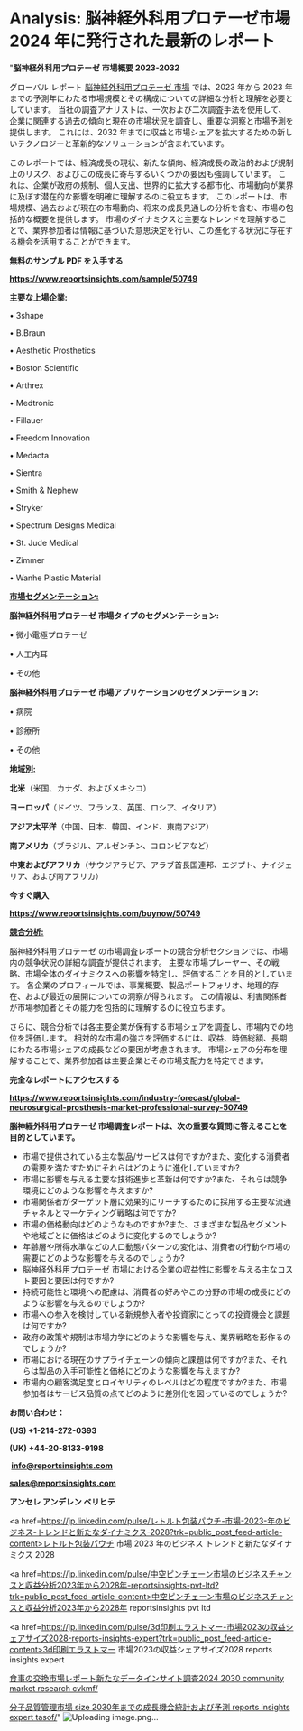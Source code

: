 # Analysis: 脳神経外科用プロテーゼ市場 2024 年に発行された最新のレポート

"<strong>脳神経外科用プロテーゼ 市場概要 2023-2032</strong>

グローバル レポート <a href=https://www.reportsinsights.com/sample/50749>脳神経外科用プロテーゼ 市場</a> では、2023 年から 2023 年までの予測年にわたる市場規模とその構成についての詳細な分析と理解を必要としています。 当社の調査アナリストは、一次および二次調査手法を使用して、企業に関連する過去の傾向と現在の市場状況を調査し、重要な洞察と市場予測を提供します。 これには、2032 年までに収益と市場シェアを拡大​​するための新しいテクノロジーと革新的なソリューションが含まれています。

このレポートでは、経済成長の現状、新たな傾向、経済成長の政治的および規制上のリスク、およびこの成長に寄与するいくつかの要因も強調しています。 これは、企業が政府の規制、個人支出、世界的に拡大する都市化、市場動向が業界に及ぼす潜在的な影響を明確に理解するのに役立ちます。 このレポートは、市場規模、過去および現在の市場動向、将来の成長見通しの分析を含む、市場の包括的な概要を提供します。 市場のダイナミクスと主要なトレンドを理解することで、業界参加者は情報に基づいた意思決定を行い、この進化する状況に存在する機会を活用することができます。

<strong><b>無料のサンプル PDF を入手する</b></strong>

<a href=https://www.reportsinsights.com/sample/50749><strong><u>https://www.reportsinsights.com/sample/50749</u></strong></a>

<strong>主要な上場企業:</strong>

• 3shape

• B.Braun

• Aesthetic Prosthetics

• Boston Scientific

• Arthrex

• Medtronic

• Fillauer

• Freedom Innovation

• Medacta

• Sientra

• Smith & Nephew

• Stryker

• Spectrum Designs Medical

• St. Jude Medical

• Zimmer

• Wanhe Plastic Material

<strong><u>市場セグメンテーション</u></strong><strong><u>:</u></strong>

<strong>脳神経外科用プロテーゼ 市場タイプのセグメンテーション:</strong>

• 微小電極プロテーゼ

• 人工内耳

• その他

<strong>脳神経外科用プロテーゼ 市場アプリケーションのセグメンテーション:</strong>

• 病院

• 診療所

• その他

<strong><u>地域別</u></strong><strong><u>:</u></strong>

<strong>北米</strong>（米国、カナダ、およびメキシコ）

<strong>ヨーロッパ</strong>（ドイツ、フランス、英国、ロシア、イタリア）

<strong>アジア太平洋</strong>（中国、日本、韓国、インド、東南アジア）

<strong>南アメリカ</strong>（ブラジル、アルゼンチン、コロンビアなど）

<strong>中東およびアフリカ</strong>（サウジアラビア、アラブ首長国連邦、エジプト、ナイジェリア、および南アフリカ）

<strong>今すぐ購入</strong>

<a href=https://www.reportsinsights.com/buynow/50749><strong><u>https://www.reportsinsights.com/buynow/50749</u></strong></a>

<strong><u>競合分析:</u></strong>

脳神経外科用プロテーゼ の市場調査レポートの競合分析セクションでは、市場内の競争状況の詳細な調査が提供されます。 主要な市場プレーヤー、その戦略、市場全体のダイナミクスへの影響を特定し、評価することを目的としています。 各企業のプロフィールでは、事業概要、製品ポートフォリオ、地理的存在、および最近の展開についての洞察が得られます。 この情報は、利害関係者が市場参加者とその能力を包括的に理解するのに役立ちます。

さらに、競合分析では各主要企業が保有する市場シェアを調査し、市場内での地位を評価します。 相対的な市場の強さを評価するには、収益、時価総額、長期にわたる市場シェアの成長などの要因が考慮されます。 市場シェアの分布を理解することで、業界参加者は主要企業とその市場支配力を特定できます。

<strong>完全なレポートにアクセスする</strong>

<a href=https://www.reportsinsights.com/industry-forecast/global-neurosurgical-prosthesis-market-professional-survey-50749><strong><u><b>https://www.reportsinsights.com/industry-forecast/global-neurosurgical-prosthesis-market-professional-survey-50749</b></u></strong></a>

<strong><b>脳神経外科用プロテーゼ 市場調査レポートは、次の重要な質問に答えることを目的としています。</b></strong>
<ul>
  <li>市場で提供されている主な製品/サービスは何ですか?また、変化する消費者の需要を満たすためにそれらはどのように進化していますか?</li>
  <li>市場に影響を与える主要な技術進歩と革新は何ですか?また、それらは競争環境にどのような影響を与えますか?</li>
  <li>市場関係者がターゲット層に効果的にリーチするために採用する主要な流通チャネルとマーケティング戦略は何ですか?</li>
  <li>市場の価格動向はどのようなものですか?また、さまざまな製品セグメントや地域ごとに価格はどのように変化するのでしょうか?</li>
  <li>年齢層や所得水準などの人口動態パターンの変化は、消費者の行動や市場の需要にどのような影響を与えるのでしょうか?</li>
  <li>脳神経外科用プロテーゼ 市場における企業の収益性に影響を与える主なコスト要因と要因は何ですか?</li>
  <li>持続可能性と環境への配慮は、消費者の好みやこの分野の市場の成長にどのような影響を与えるのでしょうか?</li>
  <li>市場への参入を検討している新規参入者や投資家にとっての投資機会と課題は何ですか?</li>
  <li>政府の政策や規制は市場力学にどのような影響を与え、業界戦略を形作るのでしょうか?</li>
  <li>市場における現在のサプライチェーンの傾向と課題は何ですか?また、それらは製品の入手可能性と価格にどのような影響を与えますか?</li>
  <li>市場内の顧客満足度とロイヤリティのレベルはどの程度ですか?また、市場参加者はサービス品質の点でどのように差別化を図っているのでしょうか?</li>
</ul>
<strong>お問い合わせ：</strong>

<strong>(US) +1-214-272-0393</strong>

<strong>(UK) +44-20-8133-9198</strong>

<strong> </strong><a href=info@reportsinsights.com><strong><u>info@reportsinsights.com</u></strong></a>

<a href=sales@reportsinsights.com><strong><u>sales@reportsinsights.com</u></strong></a>

<strong>アンセレ アンデレン ベリヒテ</strong>

<a href=https://jp.linkedin.com/pulse/レトルト包装パウチ-市場-2023-年のビジネス-トレンドと新たなダイナミクス-2028?trk=public_post_feed-article-content>レトルト包装パウチ 市場 2023 年のビジネス トレンドと新たなダイナミクス 2028</a>

<a href=https://jp.linkedin.com/pulse/中空ピンチェーン市場のビジネスチャンスと収益分析2023年から2028年-reportsinsights-pvt-ltd?trk=public_post_feed-article-content>中空ピンチェーン市場のビジネスチャンスと収益分析2023年から2028年 reportsinsights pvt ltd</a>

<a href=https://jp.linkedin.com/pulse/3d印刷エラストマー-市場2023の収益シェアサイズ2028-reports-insights-expert?trk=public_post_feed-article-content>3d印刷エラストマー 市場2023の収益シェアサイズ2028 reports insights expert</a>

<a href=https://www.linkedin.com/pulse/食事の交換市場レポート新たなデータインサイト調査2024-2030-community-market-research-cvkmf/>食事の交換市場レポート新たなデータインサイト調査2024 2030 community market research cvkmf/</a>

<a href=https://www.linkedin.com/pulse/分子品質管理市場-size-2030年までの成長機会統計および予測-reports-insights-expert-tasof/>分子品質管理市場 size 2030年までの成長機会統計および予測 reports insights expert tasof/</a>"
![Uploading image.png…]()
